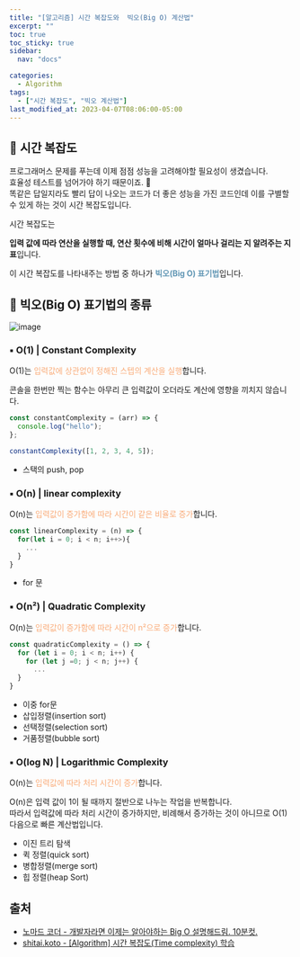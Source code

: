 ```yaml
---
title: "[알고리즘] 시간 복잡도와  빅오(Big O) 계산법"
excerpt: ""
toc: true
toc_sticky: true
sidebar:
  nav: "docs"

categories:
  - Algorithm
tags:
  - ["시간 복잡도", "빅오 계산법"]
last_modified_at: 2023-04-07T08:06:00-05:00
---
```


## 📄 시간 복잡도

프로그래머스 문제를 푸는데 이제 점점 성능을 고려해야할 필요성이 생겼습니다.<br>
효율성 테스트를 넘어가야 하기 때문이죠. 🥶<br>
똑같은 답일지라도 빨리 답이 나오는 코드가 더 좋은 성능을 가진 코드인데 이를 구별할 수 있게 하는 것이 시간 복잡도입니다.

시간 복잡도는

**입력 값에 따라 연산을 실행할 때, 연산 횟수에 비해 시간이 얼마나 걸리는 지 알려주는 지표**입니다.

이 시간 복잡도를 나타내주는 방법 중 하나가 <span style="color: #6096B4; font-weight: bold;">빅오(Big O) 표기법</span>입니다.

## 📄 빅오(Big O) 표기법의 종류

![image](https://user-images.githubusercontent.com/56298540/230600786-4f4d7814-6fb9-4f3a-bf53-822590f98846.png)

### ▪ O(1) | Constant Complexity

O(1)는 <span style="color: #FAAB78">입력값에 상관없이 정해진 스텝의 계산을 실행</span>합니다.

콘솔을 한번만 찍는 함수는 아무리 큰 입력값이 오더라도 계산에 영향을 끼치지 않습니다.

```js
const constantComplexity = (arr) => {
  console.log("hello");
};

constantComplexity([1, 2, 3, 4, 5]);
```

- 스택의 push, pop

### ▪ O(n) | linear complexity

O(n)는 <span style="color: #FAAB78">입력값이 증가함에 따라 시간이 같은 비율로 증가</span>합니다.

```js
const linearComplexity = (n) => {
  for(let i = 0; i < n; i++>){
    ...
  }
}
```

- for 문

### ▪ O(n²) | Quadratic Complexity

O(n)는 <span style="color: #FAAB78">입력값이 증가함에 따라 시간이 n²으로 증가</span>합니다.

```js
const quadraticComplexity = () => {
  for (let i = 0; i < n; i++) {
    for (let j =0; j < n; j++) {
      ...
  }
}
```

- 이중 for문
- 삽입정렬(insertion sort)
- 선택정렬(selection sort)
- 거품정렬(bubble sort)

### ▪ O(log N) | Logarithmic Complexity

O(n)는 <span style="color: #FAAB78">입력값에 따라 처리 시간이 증가</span>합니다.

O(n)은 입력 값이 1이 될 때까지 절반으로 나누는 작업을 반복합니다.<br/>
따라서 입력값에 따라 처리 시간이 증가하지만, 비례해서 증가하는 것이 아니므로 O(1)다음으로 빠른 계산법입니다.

- 이진 트리 탐색
- 퀵 정렬(quick sort)
- 병합정렬(merge sort)
- 힙 정렬(heap Sort)

## 출처

- [노마드 코더 - 개발자라면 이제는 알아야하는 Big O 설명해드림. 10분컷.](https://www.youtube.com/watch?v=BEVnxbxBqi8)
- [shitai.koto - [Algorithm] 시간 복잡도(Time complexity) 학습](https://velog.io/@shitaikoto/Algorithm-Time-complexity)
